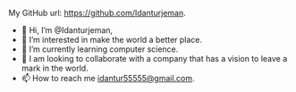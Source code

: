 My GitHub url: https://github.com/Idanturjeman.

- 👋 Hi, I’m @Idanturjeman,
- 👀 I’m interested in make the world a better place.
- 🌱 I’m currently learning computer science.
- 💞️ I am looking to collaborate with a company that has a vision to leave a mark in the world.
- 📫 How to reach me idantur55555@gmail.com.

<!---
Idanturjeman/Idanturjeman is a ✨ special ✨ repository because its `README.md` (this file) appears on your GitHub profile.
You can click the Preview link to take a look at your changes.
--->
